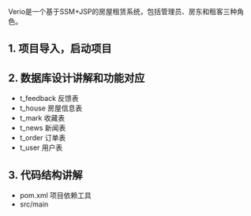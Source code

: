 Verio是一个基于SSM+JSP的房屋租赁系统，包括管理员、房东和租客三种角色。
## 1. 项目导入，启动项目



## 2. 数据库设计讲解和功能对应
- t_feedback  反馈表
- t_house	  房屋信息表
- t_mark	  收藏表
- t_news	  新闻表
- t_order     订单表
- t_user 	  用户表

## 3. 代码结构讲解
- pom.xml 项目依赖工具
- src/main